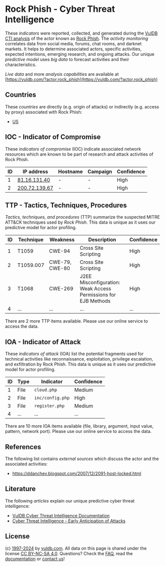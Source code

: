 # Rock Phish - Cyber Threat Intelligence

These _indicators_ were reported, collected, and generated during the [VulDB CTI analysis](https://vuldb.com/?kb.cti) of the actor known as [Rock Phish](https://vuldb.com/?actor.rock_phish). The _activity monitoring_ correlates data from social media, forums, chat rooms, and darknet markets. It helps to determine associated actors, specific activities, expected intentions, emerging research, and ongoing attacks. Our unique _predictive model_ uses _big data_ to forecast activities and their characteristics.

_Live data_ and more _analysis capabilities_ are available at [https://vuldb.com/?actor.rock_phish](https://vuldb.com/?actor.rock_phish)

## Countries

These _countries_ are directly (e.g. origin of attacks) or indirectly (e.g. access by proxy) associated with Rock Phish:

* [US](https://vuldb.com/?country.us)

## IOC - Indicator of Compromise

These _indicators of compromise_ (IOC) indicate associated network resources which are known to be part of research and attack activities of Rock Phish.

ID | IP address | Hostname | Campaign | Confidence
-- | ---------- | -------- | -------- | ----------
1 | [81.16.131.40](https://vuldb.com/?ip.81.16.131.40) | - | - | High
2 | [200.72.139.67](https://vuldb.com/?ip.200.72.139.67) | - | - | High

## TTP - Tactics, Techniques, Procedures

_Tactics, techniques, and procedures_ (TTP) summarize the suspected MITRE ATT&CK techniques used by _Rock Phish_. This data is unique as it uses our predictive model for actor profiling.

ID | Technique | Weakness | Description | Confidence
-- | --------- | -------- | ----------- | ----------
1 | T1059 | CWE-94 | Cross Site Scripting | High
2 | T1059.007 | CWE-79, CWE-80 | Cross Site Scripting | High
3 | T1068 | CWE-269 | J2EE Misconfiguration: Weak Access Permissions for EJB Methods | High
4 | ... | ... | ... | ...

There are 2 more TTP items available. Please use our online service to access the data.

## IOA - Indicator of Attack

These _indicators of attack_ (IOA) list the potential fragments used for technical activities like reconnaissance, exploitation, privilege escalation, and exfiltration by Rock Phish. This data is unique as it uses our predictive model for actor profiling.

ID | Type | Indicator | Confidence
-- | ---- | --------- | ----------
1 | File | `cloud.php` | Medium
2 | File | `inc/config.php` | High
3 | File | `register.php` | Medium
4 | ... | ... | ...

There are 10 more IOA items available (file, library, argument, input value, pattern, network port). Please use our online service to access the data.

## References

The following list contains _external sources_ which discuss the actor and the associated activities:

* https://ddanchev.blogspot.com/2007/12/2091-host-locked.html

## Literature

The following _articles_ explain our unique predictive cyber threat intelligence:

* [VulDB Cyber Threat Intelligence Documentation](https://vuldb.com/?kb.cti)
* [Cyber Threat Intelligence - Early Anticipation of Attacks](https://www.scip.ch/en/?labs.20201022)

## License

(c) [1997-2024](https://vuldb.com/?kb.changelog) by [vuldb.com](https://vuldb.com/?kb.about). All data on this page is shared under the license [CC BY-NC-SA 4.0](https://creativecommons.org/licenses/by-nc-sa/4.0/). Questions? Check the [FAQ](https://vuldb.com/?kb.faq), read the [documentation](https://vuldb.com/?kb) or [contact us](https://vuldb.com/?contact)!
